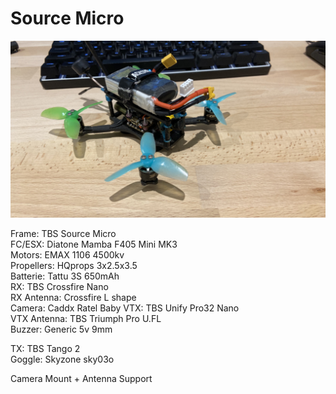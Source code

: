# Source Micro

![SrcMicro](SrcMicro.jpg)

Frame: TBS Source Micro  
FC/ESX: Diatone Mamba F405 Mini MK3  
Motors: EMAX 1106 4500kv  
Propellers: HQprops 3x2.5x3.5  
Batterie: Tattu 3S 650mAh  
RX: TBS Crossfire Nano  
RX Antenna: Crossfire L shape  
Camera: Caddx Ratel Baby
VTX: TBS Unify Pro32 Nano  
VTX Antenna: TBS Triumph Pro U.FL  
Buzzer: Generic 5v 9mm  

TX: TBS Tango 2  
Goggle: Skyzone sky03o  

Camera Mount + Antenna Support
